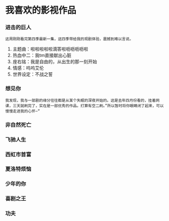 # 我喜欢的影视作品

### 进击的巨人

    这周刚刚看完第四季最新一集，这四季带给我的观剧体验，震撼到难以言说。

1. 主题曲：啦啦啦啦啦滴答啦呖呖呖呖啦
2. 热血中二：我tm直接献出心脏
3. 座右铭：我是自由的，从出生的那一刻开始
4. 情感：呜呜艾伦
5. 世界设定：不战之誓

### 想见你

    我发现，我与一部剧的缘分往往都是从某个失眠的深夜开始的。这是去年四月份看的，挂着网课，三天就刷完了，实在是一部优秀的作品。打算有空二刷。”所以暂时将你眼睛闭了起来，可以慢慢走进我的心怀~“

### 非自然死亡

### 飞驰人生

### 西虹市首富

### 夏洛特烦恼

### 少年的你

### 喜剧之王

### 功夫

### 

